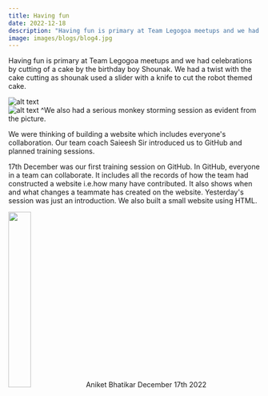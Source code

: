 ```yaml
---
title: Having fun
date: 2022-12-18
description: "Having fun is primary at Team Legogoa meetups and we had celebrations by.."
image: images/blogs/blog4.jpg
---
```


Having fun is primary at Team Legogoa meetups and we had celebrations by cutting of a cake by the birthday boy Shounak. We had a twist with the cake cutting as shounak used a slider with a knife to cut the robot themed cake. 

![alt text](/images/blogs/blog4_2.jpg)
<br>
![alt text](/images/blogs/blog4_3.jpg)
^We also had a serious monkey storming session as evident from the picture.

We were thinking of building a website which includes everyone's collaboration. Our team coach Saieesh Sir introduced us to GitHub and planned training sessions.

 17th December was our first training session on GitHub. In GitHub, everyone in a team can collaborate. It includes all the records of how the team had constructed a website i.e.how many have contributed. It also shows when and what changes a teammate has created on the website. Yesterday's session was just an introduction. We also built a small website using HTML.

<div class="author">
<img width="30%" class="author-image" src="/images/logo.png"/>
  <span class="author-name">Aniket Bhatikar</span>
  <span class="author-divider"></span>
  <span class="author-date">December 17th 2022</span>
</div>